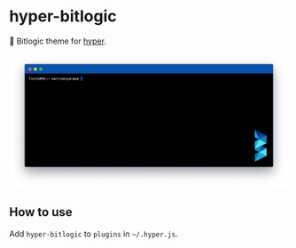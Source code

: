 # hyper-bitlogic

🔵 Bitlogic theme for [hyper](https://hyper.is/).

![Hyper Bitlogic Screenshot](https://raw.githubusercontent.com/tinchodipalma/hyper-bitlogic/master/media/hyper-bitlogic-screenshot.png)

## How to use

Add `hyper-bitlogic` to `plugins` in `~/.hyper.js`.
